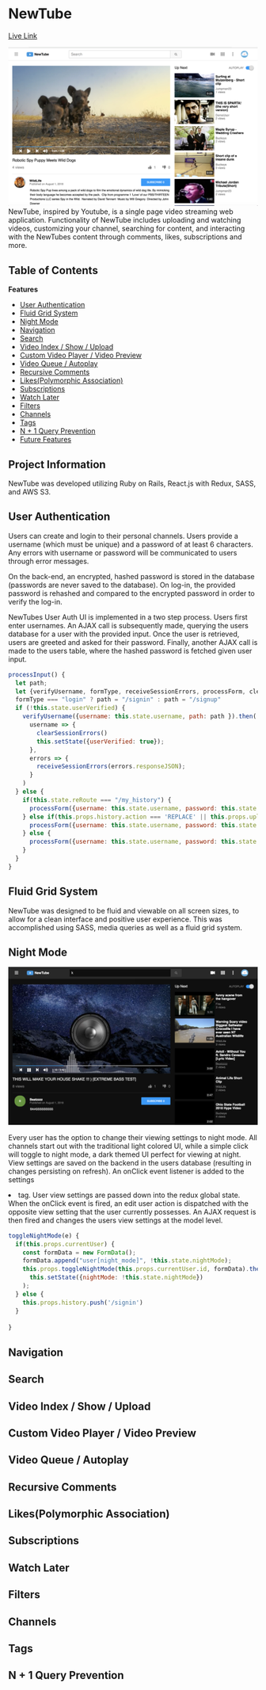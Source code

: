 # NewTube
[Live Link](https://newtubeapp.herokuapp.com/)

![Optional Text](./app/assets/images/readmemainpic.png)
NewTube, inspired by Youtube, is a single page video streaming web application. Functionality of NewTube includes uploading and watching videos, customizing your channel, searching for content, and interacting with the NewTubes content through comments, likes, subscriptions and more.

## Table of Contents
**Features**

* [User Authentication](#user-authentication)
* [Fluid Grid System](#fluid-grid-system)
* [Night Mode](#night-mode)
* [Navigation](#navigation)
* [Search](#search)
* [Video Index / Show / Upload](#video-index--show--upload)
* [Custom Video Player / Video Preview](#custom-video-player--video-preview)
* [Video Queue / Autoplay](#video-queue--autoplay)
* [Recursive Comments](#recursive-comments)
* [Likes(Polymorphic Association)](#likespolymorphic-association)
* [Subscriptions](#subscriptions)
* [Watch Later](#watch-later)
* [Filters](#filters)
* [Channels](#channels)
* [Tags](#tags)
* [N + 1 Query Prevention](#n--1-query-prevention)
* [Future Features](#n--1-query-prevention)

## Project Information
NewTube was developed utilizing Ruby on Rails, React.js with Redux, SASS, and AWS S3.

## User Authentication
Users can create and login to their personal channels.  Users provide a username (which must be unique) and a password of at least 6 characters.  Any errors with username or password will be communicated to users through error messages.

On the back-end, an encrypted, hashed password is stored in the database (passwords are never saved to the database). On log-in, the provided password is rehashed and compared to the encrypted password in order to verify the log-in.

NewTubes User Auth UI is implemented in a two step process.  Users first enter usernames.  An AJAX call is subsequently made, querying the users database for a user with the provided input.  Once the user is retrieved, users are greeted and asked for their password.  Finally, another AJAX call is made to the users table, where the hashed password is fetched given user input.

```javascript
processInput() {
  let path;
  let {verifyUsername, formType, receiveSessionErrors, processForm, clearSessionErrors}  = this.props;
  formType === "login" ? path = "/signin" : path = "/signup"
  if (!this.state.userVerified) {
    verifyUsername({username: this.state.username, path: path }).then(
      username => {
        clearSessionErrors()
        this.setState({userVerified: true});
      },
      errors => {
        receiveSessionErrors(errors.responseJSON);
      }
    )
  } else {
    if(this.state.reRoute === "/my_history") {
      processForm({username: this.state.username, password: this.state.password}).then(this.historyRedirect)
    } else if(this.props.history.action === 'REPLACE' || this.props.uploadRedirect) {
      processForm({username: this.state.username, password: this.state.password}).then(this.uploadRedirect)
    } else {
      processForm({username: this.state.username, password: this.state.password})
    }
  }
}
```

## Fluid Grid System
NewTube was designed to be fluid and viewable on all screen sizes, to allow for a clean interface and positive user experience.  This was accomplished using SASS, media queries as well as a fluid grid system.
## Night Mode
![Optional Text](./app/assets/images/nightmode.png)

Every user has the option to change their viewing settings to night mode.  All channels start out with the traditional light colored UI, while a simple click will toggle to night mode, a dark themed UI perfect for viewing at night.  View settings are saved on the backend in the users database (resulting in changes persisting on refresh).  An onClick event listener is added to the settings <li> tag.  User view settings are passed down into the redux global state.  When the onClick event is fired, an edit user action is dispatched with the opposite view setting that the user currently possesses.  An AJAX request is then fired and changes the users view settings at the model level.

```javascript
toggleNightMode(e) {
  if(this.props.currentUser) {
    const formData = new FormData();
    formData.append("user[night_mode]", !this.state.nightMode);
    this.props.toggleNightMode(this.props.currentUser.id, formData).then(
      this.setState({nightMode: !this.state.nightMode})
    );
  } else {
    this.props.history.push('/signin')
  }

}
```

## Navigation
## Search
## Video Index / Show / Upload
## Custom Video Player / Video Preview
## Video Queue / Autoplay
## Recursive Comments
## Likes(Polymorphic Association)
## Subscriptions
## Watch Later
## Filters
## Channels
## Tags
## N + 1 Query Prevention
